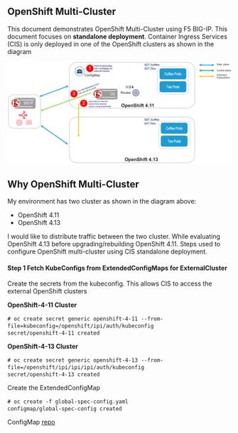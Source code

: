 ## OpenShift Multi-Cluster

This document demonstrates OpenShift Multi-Cluster using F5 BIG-IP. This document focuses on **standalone deployment**. Container Ingress Services (CIS) is only deployed in one of the OpenShift clusters as shown in the diagram

![architecture](https://github.com/mdditt2000/openshift-4-11/blob/main/mulit-cluster/diagram/2023-06-14_15-14-41.png)

## Why OpenShift Multi-Cluster

My environment has two cluster as shown in the diagram above:

* OpenShift 4.11
* OpenShift 4.13

I would like to distribute traffic between the two cluster. While evaluating OpenShift 4.13 before upgrading/rebuilding OpenShift 4.11. Steps used to configure OpenShift multi-cluster using CIS standalone deployment. 

#### Step 1 Fetch KubeConfigs from ExtendedConfigMaps for ExternalCluster

Create the secrets from the kubeconfig. This allows CIS to access the external OpenShift clusters

**OpenShift-4-11 Cluster**

```
# oc create secret generic openshift-4-11 --from-file=kubeconfig=/openshift/ipi/auth/kubeconfig
secret/openshift-4-11 created

```

**OpenShift-4-13 Cluster**

```
# oc create secret generic openshift-4-13 --from-file=/openshift/ipi/ipi/ipi/auth/kubeconfig
secret/openshift-4-13 created
```

Create the ExtendedConfigMap

```
# oc create -f global-spec-config.yaml
configmap/global-spec-config created
```

ConfigMap [repo](https://github.com/mdditt2000/openshift-4-11/blob/main/mulit-cluster/openshift-4-11/extendedConfigMap/global-spec-config.yaml)